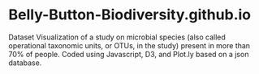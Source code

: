 # Belly-Button-Biodiversity.github.io
Dataset Visualization of a study on microbial species (also called operational taxonomic units, or OTUs, in the study) present in more than 70% of people. Coded using Javascript, D3, and Plot.ly based on a json database.
